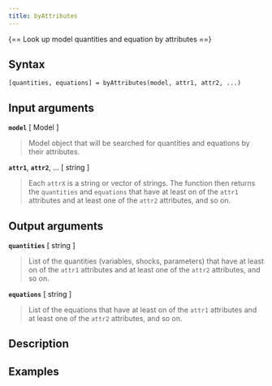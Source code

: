 ```yaml
---
title: byAttributes
---
```


{== Look up model quantities and equation by attributes ==}


## Syntax

    [quantities, equations] = byAttributes(model, attr1, attr2, ...)


## Input arguments 

__`model`__ [ Model ]
>
> Model object that will be searched for quantities and equations by their
> attributes.
>

__`attr1`__, __`attr2`__, ... [ string ]
>
> Each `attrX` is a string or vector of strings. The function then returns
> the `quantities` and `equations` that have at least on of the `attr1`
> attributes and at least one of the `attr2` attributes, and so on.
>

## Output arguments 

__`quantities`__ [ string ]
>
> List of the quantities (variables, shocks, parameters) that have at least
> on of the `attr1` attributes and at least one of the `attr2` attributes,
> and so on.
>

__`equations`__ [ string ]
>
> List of the equations  that have at least
> on of the `attr1` attributes and at least one of the `attr2` attributes,
> and so on.
>

## Description 


## Examples
